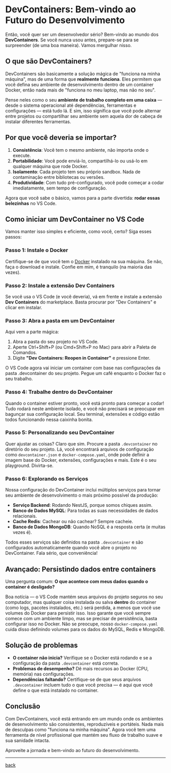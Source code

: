 # DevContainers: Bem-vindo ao Futuro do Desenvolvimento

Então, você quer ser um desenvolvedor sério? Bem-vindo ao mundo dos **DevContainers**. Se você nunca usou antes, prepare-se para se surpreender (de uma boa maneira). Vamos mergulhar nisso.

## O que são DevContainers?

DevContainers são basicamente a solução mágica de "funciona na minha máquina", mas de uma forma que **realmente funciona**. Eles permitem que você defina seu ambiente de desenvolvimento dentro de um container Docker, então nada mais de "funciona no meu laptop, mas não no seu".

Pense neles como o seu **ambiente de trabalho completo em uma caixa** — desde o sistema operacional até dependências, ferramentas e configurações — está tudo lá. E sim, isso significa que você pode alternar entre projetos ou compartilhar seu ambiente sem aquela dor de cabeça de instalar diferentes ferramentas.

## Por que você deveria se importar?

1. **Consistência**: Você tem o mesmo ambiente, não importa onde o execute.
2. **Portabilidade**: Você pode enviá-lo, compartilhá-lo ou usá-lo em qualquer máquina que rode Docker.
3. **Isolamento**: Cada projeto tem seu próprio sandbox. Nada de contaminação entre bibliotecas ou versões.
4. **Produtividade**: Com tudo pré-configurado, você pode começar a codar imediatamente, sem tempo de configuração.

Agora que você sabe o básico, vamos para a parte divertida: **rodar essas belezinhas** no VS Code.

## Como iniciar um DevContainer no VS Code

Vamos manter isso simples e eficiente, como você, certo? Siga esses passos:

### Passo 1: Instale o Docker

Certifique-se de que você tem o [Docker](https://www.docker.com/products/docker-desktop) instalado na sua máquina. Se não, faça o download e instale. Confie em mim, é tranquilo (na maioria das vezes).

### Passo 2: Instale a extensão Dev Containers

Se você usa o VS Code (e você deveria), vá em frente e instale a extensão **Dev Containers** do marketplace. Basta procurar por "Dev Containers" e clicar em instalar.

### Passo 3: Abra a pasta em um DevContainer

Aqui vem a parte mágica:

1. Abra a pasta do seu projeto no VS Code.
2. Aperte Ctrl+Shift+P (ou Cmd+Shift+P no Mac) para abrir a Paleta de Comandos.
3. Digite **"Dev Containers: Reopen in Container"** e pressione Enter.

O VS Code agora vai iniciar um container com base nas configurações da pasta .devcontainer do seu projeto. Pegue um café enquanto o Docker faz o seu trabalho.

### Passo 4: Trabalhe dentro do DevContainer

Quando o container estiver pronto, você está pronto para começar a codar! Tudo rodará neste ambiente isolado, e você não precisará se preocupar em bagunçar sua configuração local. Seu terminal, extensões e código estão todos funcionando nessa caixinha bonita.

### Passo 5: Personalizando seu DevContainer

Quer ajustar as coisas? Claro que sim. Procure a pasta `.devcontainer` no diretório do seu projeto. Lá, você encontrará arquivos de configuração como `devcontainer.json` e `docker-compose.yaml`, onde pode definir a imagem base do Docker, extensões, configurações e mais. Este é o seu playground. Divirta-se.

### Passo 6: Explorando os Serviços

Nossa configuração do DevContainer inclui múltiplos serviços para tornar seu ambiente de desenvolvimento o mais próximo possível da produção:

- **Serviço Backend**: Rodando NestJS, porque somos chiques assim.
- **Banco de Dados MySQL**: Para todas as suas necessidades de dados relacionais.
- **Cache Redis**: Cachear ou não cachear? Sempre cacheie.
- **Banco de Dados MongoDB**: Quando NoSQL é a resposta certa (e muitas vezes é).

Todos esses serviços são definidos na pasta `.devcontainer` e são configurados automaticamente quando você abre o projeto no DevContainer. Fala sério, que conveniência!

## Avançado: Persistindo dados entre containers

Uma pergunta comum: **O que acontece com meus dados quando o container é desligado?**

Boa notícia — o VS Code mantém seus arquivos do projeto seguros no seu computador, mas qualquer coisa instalada ou salva **dentro** do container (como logs, pacotes instalados, etc.) será perdida, a menos que você use volumes do Docker para persistir isso. Isso garante que você sempre comece com um ambiente limpo, mas se precisar de persistência, basta configurar isso no Docker. Não se preocupe, nosso `docker-compose.yaml` cuida disso definindo volumes para os dados do MySQL, Redis e MongoDB.

## Solução de problemas

- **O container não inicia?** Verifique se o Docker está rodando e se a configuração da pasta `.devcontainer` está correta.
- **Problemas de desempenho?** Dê mais recursos ao Docker (CPU, memória) nas configurações.
- **Dependências faltando?** Certifique-se de que seus arquivos `.devcontainer` incluem tudo o que você precisa — é aqui que você define o que está instalado no container.

## Conclusão

Com DevContainers, você está entrando em um mundo onde os ambientes de desenvolvimento são consistentes, reproduzíveis e portáteis. Nada mais de desculpas como "funciona na minha máquina". Agora você tem uma ferramenta de nível profissional que mantém seu fluxo de trabalho suave e sua sanidade intacta.

Aproveite a jornada e bem-vindo ao futuro do desenvolvimento.

---

[back](table-of-contents.md)
